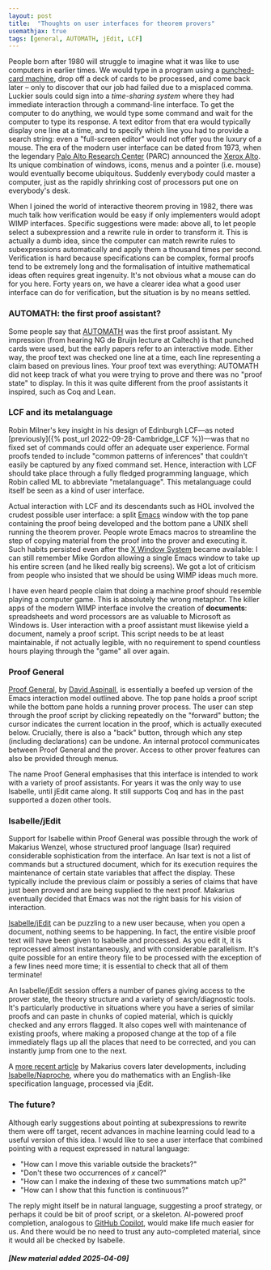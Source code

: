 ```yaml
---
layout: post
title:  "Thoughts on user interfaces for theorem provers"
usemathjax: true 
tags: [general, AUTOMATH, jEdit, LCF]
---
```


People born after 1980 will struggle to imagine what it was like
to use computers in earlier times.
We would type in a program using 
a [punched-card machine](https://www.ibm.com/history/punched-card), 
drop off a deck of cards to be processed, 
and come back later – only to discover that our job had failed due to a misplaced comma.
Luckier souls could sign into a *time-sharing system* 
where they had immediate interaction through a command-line interface.
To get the computer to do anything, we would type some command
and wait for the computer to type its response.
A text editor from that era would typically display one line at a time,
and to specify which line you had to provide a search string:
even a "full-screen editor" would not offer you the luxury of a mouse.
The era of the modern user interface can be dated from 1973, when the legendary
[Palo Alto Research Center](https://www.sri.com/research/future-concepts-division/) (PARC) announced the 
[Xerox Alto](https://www.computerhistory.org/revolution/input-output/14/347).
Its unique combination of windows, icons, menus and a pointer (i.e. mouse)
would eventually become ubiquitous. 
Suddenly everybody could master a computer, just as the rapidly shrinking cost of processors
put one on everybody's desk.

When I joined the world of interactive theorem proving in 1982, there was much talk
how verification would be easy if only implementers would adopt WIMP interfaces.
Specific suggestions were made: above all, to let people select a subexpression
and a rewrite rule in order to transform it.
This is actually a dumb idea, since the computer can match rewrite rules to subexpressions 
automatically and apply them a thousand times per second. 
Verification is hard because specifications can be complex,
formal proofs tend to be extremely long
and the formalisation of intuitive mathematical ideas often requires great ingenuity.
It's not obvious what a mouse can do for you here.
Forty years on, we have a clearer idea what a good user interface can do for verification,
but the situation is by no means settled.

### AUTOMATH: the first proof assistant?

Some people say that [AUTOMATH](/tag/AUTOMATH) 
was the first proof assistant.
My impression (from hearing NG de Bruijn lecture at Caltech)
is that punched cards were used, but the early papers refer to an interactive mode.
Either way, the proof text was checked one line at a time, 
each line representing a claim based on previous lines.
Your proof text was everything: 
AUTOMATH did not keep track of what you were trying to prove
and there was no "proof state" to display.
In this it was quite different from the proof assistants it inspired, 
such as Coq and Lean.

### LCF and its metalanguage

Robin Milner's key insight in his design of Edinburgh LCF—as noted [previously]({% post_url 2022-09-28-Cambridge_LCF %})—was that no fixed
set of commands could offer an adequate user experience.
Formal proofs tended to include "common patterns of inferences"
that couldn't easily be captured by any fixed command set.
Hence, interaction with LCF should take place through a fully fledged programming language,
which Robin called ML to abbreviate "metalanguage".
This metalanguage could itself be seen as a kind of user interface.

Actual interaction with LCF and its descendants such as HOL involved the crudest possible
user interface: a split [Emacs](https://en.wikipedia.org/wiki/Emacs) window 
with the top pane containing the proof being developed
and the bottom pane a UNIX shell running the theorem prover.
People wrote Emacs macros to streamline the step of copying material from the proof
into the prover and executing it.
Such habits persisted even after the 
[X Window System](https://en.wikipedia.org/wiki/X_Window_System) became available:
I can still remember Mike Gordon allowing a single Emacs window to take up his entire screen
(and he liked really big screens).
We got a lot of criticism from people who insisted that we should be using WIMP
ideas much more.

I have even heard people claim that doing a machine proof
should resemble playing a computer game. This is absolutely the wrong metaphor.
The killer apps of the modern WIMP interface involve the creation of **documents**:
spreadsheets and word processors are as valuable to Microsoft as Windows is.
User interaction with a proof assistant must likewise yield a document, namely a proof script.
This script needs to be at least maintainable, if not actually legible,
with no requirement to spend countless hours playing through the "game" all over again.

### Proof General

[Proof General](https://proofgeneral.github.io), by [David Aspinall](https://homepages.inf.ed.ac.uk/da/),
is essentially a beefed up version of the Emacs interaction model outlined above.
The top pane holds a proof script while the bottom pane holds a running prover process.
The user can step through the proof script by clicking repeatedly on the "forward" button;
the cursor indicates the current location in the proof, which is actually executed below.
Crucially, there is also a "back" button, through which any step (including declarations)
can be undone. An internal protocol communicates between Proof General and the prover.
Access to other prover features can also be provided through menus.

The name Proof General emphasises that this interface is intended to work
with a variety of proof assistants. For years it was the only way
to use Isabelle, until jEdit came along.
It still supports Coq and has in the past supported a dozen other tools. 

### Isabelle/jEdit

Support for Isabelle within Proof General was possible through the work of Makarius Wenzel,
whose structured proof language (Isar) required considerable sophistication from the interface.
An Isar text is not a list of commands but a structured document,
which for its execution requires the maintenance of certain state variables
that affect the display. These typically include the previous claim or possibly
a series of claims that have just been proved and are being supplied to the next proof.
Makarius eventually decided that Emacs was not the right basis for his vision of interaction.

[Isabelle/jEdit](https://rdcu.be/c1xBk) can be puzzling to a new user because, when you open a document, 
nothing seems to be happening.
In fact, the entire visible proof text will have been given to Isabelle and processed.
As you edit it, it is reprocessed almost instantaneously, and with considerable parallelism.
It's quite possible for an entire theory file to be processed 
with the exception of a few lines need more time; 
it is essential to check that all of them terminate!

An Isabelle/jEdit session offers a number of panes giving access to the prover state,
the theory structure and a variety of search/diagnostic tools.
It's particularly productive in situations where you have a series of similar proofs
and can paste in chunks of copied material,
which is quickly checked and any errors flagged.
It also copes well with maintenance of existing proofs, where making a proposed change
at the top of a file immediately flags up all the places that need to be corrected,
and you can instantly jump from one to the next.

A [more recent article](https://rdcu.be/c1xIv) by Makarius covers later
developments, including [Isabelle/Naproche](https://rdcu.be/c1xRF), where you do mathematics
with an English-like specification language, processed via jEdit.

### The future?

Although early suggestions about pointing at subexpressions to rewrite them
were off target, recent advances in machine learning could lead to a useful version
of this idea. I would like to see a user interface that combined pointing
with a request expressed in natural language:

* "How can I move this variable outside the brackets?"
* "Don't these two occurrences of *x* cancel?"
* "How can I make the indexing of these two summations match up?"
* "How can I show that this function is continuous?"

The reply might itself be in natural language, suggesting a proof strategy,
or perhaps it could be bit of proof script, or a skeleton.
AI-powered proof completion, analogous to 
[GitHub Copilot](https://github.blog/2022-06-21-github-copilot-is-generally-available-to-all-developers/),
would make life much easier for us.
And there would be no need to trust any auto-completed material,
since it would all be checked by Isabelle.

#### *[New material added 2025-04-09]*